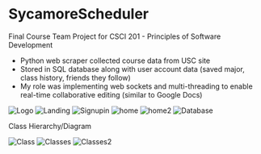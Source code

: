 # SycamoreScheduler
Final Course Team Project for CSCI 201 - Principles of Software Development

- Python web scraper collected course data from USC site
- Stored in SQL database along with user account data (saved major, class history, friends they follow)
- My role was implementing web sockets and multi-threading to enable real-time collaborative editing (similar to Google Docs)

<img src="/img/Logo.JPG" alt="Logo"/>

<img src="/img/landingpage.JPG" alt="Landing"/>

<img src="/img/signpage.JPG" alt="Signupin"/>

<img src="/img/homepage.JPG" alt="home"/>

<img src="/img/homepage2.JPG" alt="home2"/>

<img src="/img/DatabaseSchema.JPG" alt="Database"/>

Class Hierarchy/Diagram

<img src="/img/ClassDiagram.JPG" alt="Class"/>

<img src="/img/Classes.JPG" alt="Classes"/>

<img src="/img/Classes2.JPG" alt="Classes2"/>

